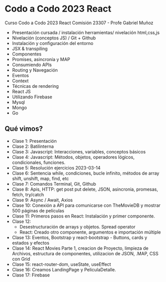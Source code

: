 # Codo a Codo 2023 React

Curso Codo a Codo 2023 React
Comisión 23307 - Profe Gabriel Muñoz

- Presentación cursada / instalación herramientas/ nivelación html,css,js
- Nivelación (conceptos JS) / Git + Github
- Instalación y configuración del entorno
- JSX & transpiling
- Componentes
- Promises, asincronía y MAP
- Consumiendo APIs
- Routing y Navegación
- Eventos
- Context
- Técnicas de rendering
- React JS
- Utilizando Firebase
- Mysql
- Mongo
- Go

## Qué vimos?

- Clase 1: Presentación
- Clase 2: Batilinterna
- Clase 3: Javascript: Interacciones, variables, conceptos básicos
- Clase 4: Javascript: Métodos, objetos, operadores lógicos, condicionales, funciones.
- Clase 5: Resolución ejercicios 2023-03-14
- Clase 6: Sentencia while, condiciones, bucle infinito, métodos de array shift, unshift, map, find, etc
- Clase 7: Comandos Terminal, Git, Github
- Clase 8: Apis, HTTP: get post put delete, JSON, asincronia, promesas, fetch, try/catch
- Clase 9: Async / Await, Axios
- Clase 10: Conexión a API para comunicarse con TheMovieDB y mostrar 500 páginas de películas
- Clase 11: Primeros pasos en React: Instalación y primer componente.
- Clase 12:
    * Desestructuración de arrays y objetos. Spread operator
    * React: Creado otro componente, argumentos e importación múltiple
- Clase 13: Eventos, Bootstrap y react-bootstrap - Buttons, cards y estados y efectos
- Clase 14: React Movies Parte 1, creacion de Proyecto, limpieza de Archivos, estructura de componentes, utilizacion de JSON, .MAP, CSS con Grid
- Clase 15: react-router-dom, useState, useEffect
- Clase 16: Creamos LandingPage y PeliculaDetalle.
- Clase 17: Firebase
